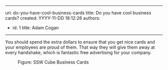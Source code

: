 

---
uri: do-you-have-cool-business-cards
title: Do you have cool business cards?
created: YYYY-11-DD 18:12:26
authors:
  - id: 1
    title: Adam Cogan
---




<span class='intro'> <p>You should spend the extra dollars to ensure that you get nice cards and your employees are proud of them. That way they will give them away at every handshake, which is fantastic free advertising for your company.​<br></p>
<dl class="goodImage">
   <dt>
      <img src="/PublishingImages/ssw-businesscards.png" alt="" />
   </dt><dd>​​Figure&#58;&#160;SSW Cube Business Cards</dd></dl> </span>




